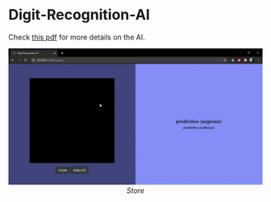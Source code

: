 # Digit-Recognition-AI
Check [this pdf](https://github.com/MINACCI/Digit-Recognition-AI/blob/master/test/Testing_ConvolutionalNeuralNetwork.pdf) for more details on the AI.

<p align="center">
  <img src="demo.gif" /> 
  <br>
  <i>Store</i>
</p>

